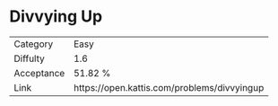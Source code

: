 # Divvying Up

<table>
    <tr>
        <td>Category</td>
        <td>Easy</td>
    </tr>
    <tr>
        <td>Diffulty</td>
        <td>1.6</td>
    </tr>
    <tr>
        <td>Acceptance</td>
        <td>51.82 %</td>
    </tr>
    <tr>
        <td>Link</td>
        <td>https://open.kattis.com/problems/divvyingup</td>
    </tr>
</table>